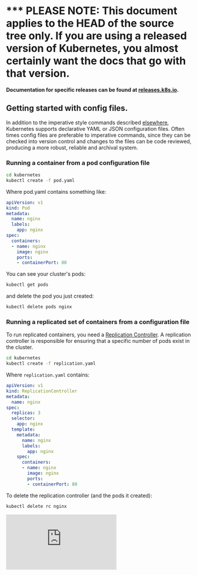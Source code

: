 <!-- BEGIN MUNGE: UNVERSIONED_WARNING -->

<!-- BEGIN STRIP_FOR_RELEASE -->

<h1>*** PLEASE NOTE: This document applies to the HEAD of the source
tree only. If you are using a released version of Kubernetes, you almost
certainly want the docs that go with that version.</h1>

<strong>Documentation for specific releases can be found at
[releases.k8s.io](http://releases.k8s.io).</strong>

<!-- END STRIP_FOR_RELEASE -->

<!-- END MUNGE: UNVERSIONED_WARNING -->
## Getting started with config files.

In addition to the imperative style commands described [elsewhere](simple-nginx.md), Kubernetes
supports declarative YAML or JSON configuration files.  Often times config files are preferable
to imperative commands, since they can be checked into version control and changes to the files
can be code reviewed, producing a more robust, reliable and archival system.

### Running a container from a pod configuration file

```bash
cd kubernetes
kubectl create -f pod.yaml
```

Where pod.yaml contains something like:

```yaml
apiVersion: v1
kind: Pod
metadata:
  name: nginx
  labels:
    app: nginx
spec:
  containers:
  - name: nginx
    image: nginx
    ports:
    - containerPort: 80
```

You can see your cluster's pods:

```bash
kubectl get pods
```

and delete the pod you just created:

```bash
kubectl delete pods nginx
```

### Running a replicated set of containers from a configuration file
To run replicated containers, you need a [Replication Controller](replication-controller.md).
A replication controller is responsible for ensuring that a specific number of pods exist in the
cluster.

```bash
cd kubernetes
kubectl create -f replication.yaml
```

Where ```replication.yaml``` contains:

```yaml
apiVersion: v1
kind: ReplicationController
metadata:
  name: nginx
spec:
  replicas: 3
  selector:
    app: nginx
  template:
    metadata:
      name: nginx
      labels:
        app: nginx
    spec:
      containers:
      - name: nginx
        image: nginx
        ports:
        - containerPort: 80
```

To delete the replication controller (and the pods it created):
```bash
kubectl delete rc nginx
```


<!-- BEGIN MUNGE: GENERATED_ANALYTICS -->
[![Analytics](https://kubernetes-site.appspot.com/UA-36037335-10/GitHub/docs/user-guide/simple-yaml.md?pixel)]()
<!-- END MUNGE: GENERATED_ANALYTICS -->
